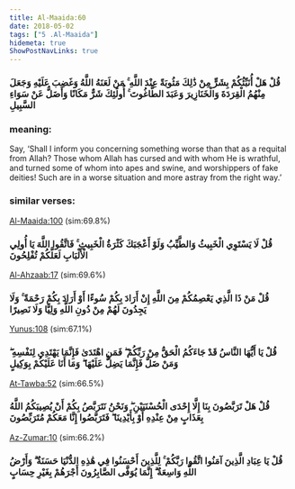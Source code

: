 ```yaml
---
title: Al-Maaida:60
date: 2018-05-02
tags: ["5 .Al-Maaida"]
hidemeta: true 
ShowPostNavLinks: true 
---
```

### قُلْ هَلْ أُنَبِّئُكُمْ بِشَرٍّ مِنْ ذَٰلِكَ مَثُوبَةً عِنْدَ اللَّهِ ۚ مَنْ لَعَنَهُ اللَّهُ وَغَضِبَ عَلَيْهِ وَجَعَلَ مِنْهُمُ الْقِرَدَةَ وَالْخَنَازِيرَ وَعَبَدَ الطَّاغُوتَ ۚ أُولَٰئِكَ شَرٌّ مَكَانًا وَأَضَلُّ عَنْ سَوَاءِ السَّبِيلِ
### meaning: 
Say, ‘Shall I inform you concerning something worse than that as a requital from Allah? Those whom Allah has cursed and with whom He is wrathful, and turned some of whom into apes and swine, and worshippers of fake deities! Such are in a worse situation and more astray from the right way.’
### similar verses: 

[Al-Maaida:100](/5/100) (sim:69.8%)

### قُلْ لَا يَسْتَوِي الْخَبِيثُ وَالطَّيِّبُ وَلَوْ أَعْجَبَكَ كَثْرَةُ الْخَبِيثِ ۚ فَاتَّقُوا اللَّهَ يَا أُولِي الْأَلْبَابِ لَعَلَّكُمْ تُفْلِحُونَ

[Al-Ahzaab:17](/33/17) (sim:69.6%)

### قُلْ مَنْ ذَا الَّذِي يَعْصِمُكُمْ مِنَ اللَّهِ إِنْ أَرَادَ بِكُمْ سُوءًا أَوْ أَرَادَ بِكُمْ رَحْمَةً ۚ وَلَا يَجِدُونَ لَهُمْ مِنْ دُونِ اللَّهِ وَلِيًّا وَلَا نَصِيرًا

[Yunus:108](/10/108) (sim:67.1%)

### قُلْ يَا أَيُّهَا النَّاسُ قَدْ جَاءَكُمُ الْحَقُّ مِنْ رَبِّكُمْ ۖ فَمَنِ اهْتَدَىٰ فَإِنَّمَا يَهْتَدِي لِنَفْسِهِ ۖ وَمَنْ ضَلَّ فَإِنَّمَا يَضِلُّ عَلَيْهَا ۖ وَمَا أَنَا عَلَيْكُمْ بِوَكِيلٍ

[At-Tawba:52](/9/52) (sim:66.5%)

### قُلْ هَلْ تَرَبَّصُونَ بِنَا إِلَّا إِحْدَى الْحُسْنَيَيْنِ ۖ وَنَحْنُ نَتَرَبَّصُ بِكُمْ أَنْ يُصِيبَكُمُ اللَّهُ بِعَذَابٍ مِنْ عِنْدِهِ أَوْ بِأَيْدِينَا ۖ فَتَرَبَّصُوا إِنَّا مَعَكُمْ مُتَرَبِّصُونَ

[Az-Zumar:10](/39/10) (sim:66.2%)

### قُلْ يَا عِبَادِ الَّذِينَ آمَنُوا اتَّقُوا رَبَّكُمْ ۚ لِلَّذِينَ أَحْسَنُوا فِي هَٰذِهِ الدُّنْيَا حَسَنَةٌ ۗ وَأَرْضُ اللَّهِ وَاسِعَةٌ ۗ إِنَّمَا يُوَفَّى الصَّابِرُونَ أَجْرَهُمْ بِغَيْرِ حِسَابٍ

